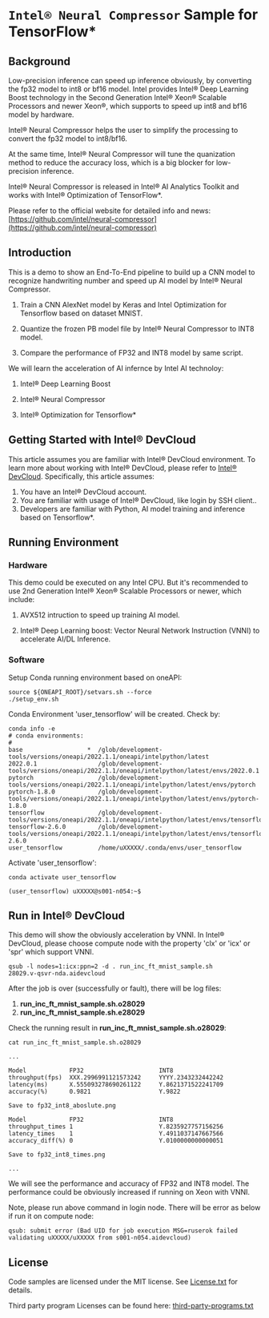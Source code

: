 # `Intel® Neural Compressor` Sample for TensorFlow*


## Background
Low-precision inference can speed up inference obviously, by converting the fp32 model to int8 or bf16 model. Intel provides Intel® Deep Learning Boost technology in the Second Generation Intel® Xeon® Scalable Processors and newer Xeon®, which supports to speed up int8 and bf16 model by hardware.

Intel® Neural Compressor helps the user to simplify the processing to convert the fp32 model to int8/bf16.

At the same time, Intel® Neural Compressor will tune the quanization method to reduce the accuracy loss, which is a big blocker for low-precision inference.

Intel® Neural Compressor is released in Intel® AI Analytics Toolkit and works with Intel® Optimization of TensorFlow*.

Please refer to the official website for detailed info and news: [https://github.com/intel/neural-compressor](https://github.com/intel/neural-compressor)

## Introduction
This is a demo to show an End-To-End pipeline to build up a CNN model to recognize handwriting number and speed up AI model by Intel® Neural Compressor.

1. Train a CNN AlexNet model by Keras and Intel Optimization for Tensorflow based on dataset MNIST.

2. Quantize the frozen PB model file by Intel® Neural Compressor to INT8 model.

3. Compare the performance of FP32 and INT8 model by same script.


We will learn the acceleration of AI infernce by Intel AI technoloy:

1. Intel® Deep Learning Boost

2. Intel® Neural Compressor

3. Intel® Optimization for Tensorflow*

## Getting Started with Intel® DevCloud
This article assumes you are familiar with Intel&reg; DevCloud environment. To learn more about working with Intel® DevCloud, please refer to [Intel® DevCloud](https://www.intel.com/content/www/us/en/developer/tools/devcloud/overview.html).
Specifically, this article assumes:

1. You have an Intel® DevCloud account.
2. You are familiar with usage of Intel® DevCloud, like login by SSH client..
3. Developers are familiar with Python, AI model training and inference based on Tensorflow*.

## Running Environment

### Hardware

This demo could be executed on any Intel CPU. But it's recommended to use 2nd Generation Intel® Xeon® Scalable Processors or newer, which include:

1. AVX512 intruction to speed up training AI model.

2. Intel® Deep Learning boost: Vector Neural Network Instruction (VNNI) to accelerate AI/DL Inference.

### Software

Setup Conda running environment based on oneAPI:

```
source ${ONEAPI_ROOT}/setvars.sh --force
./setup_env.sh
```

Conda Environment 'user_tensorflow' will be created. Check by:

```
conda info -e
# conda environments:
#
base                  *  /glob/development-tools/versions/oneapi/2022.1.1/oneapi/intelpython/latest
2022.0.1                 /glob/development-tools/versions/oneapi/2022.1.1/oneapi/intelpython/latest/envs/2022.0.1
pytorch                  /glob/development-tools/versions/oneapi/2022.1.1/oneapi/intelpython/latest/envs/pytorch
pytorch-1.8.0            /glob/development-tools/versions/oneapi/2022.1.1/oneapi/intelpython/latest/envs/pytorch-1.8.0
tensorflow               /glob/development-tools/versions/oneapi/2022.1.1/oneapi/intelpython/latest/envs/tensorflow
tensorflow-2.6.0         /glob/development-tools/versions/oneapi/2022.1.1/oneapi/intelpython/latest/envs/tensorflow-2.6.0
user_tensorflow          /home/uXXXXX/.conda/envs/user_tensorflow
```

Activate 'user_tensorflow':

```
conda activate user_tensorflow

(user_tensorflow) uXXXXX@s001-n054:~$ 

```



## Run in Intel® DevCloud

This demo will show the obviously acceleration by VNNI. In Intel® DevCloud, please choose compute node with the property 'clx' or 'icx' or 'spr' which support VNNI.

```
qsub -l nodes=1:icx:ppn=2 -d . run_inc_ft_mnist_sample.sh
28029.v-qsvr-nda.aidevcloud
```

After the job is over (successfully or fault), there will be log files: 

1. **run_inc_ft_mnist_sample.sh.o28029**
2. **run_inc_ft_mnist_sample.sh.e28029**

Check the running result in **run_inc_ft_mnist_sample.sh.o28029**:

```
cat run_inc_ft_mnist_sample.sh.o28029

...

Model            FP32                     INT8                    
throughput(fps)  XXX.2996991121573242     YYYY.2343232442242   
latency(ms)      X.555093278690261122     Y.8621371522241709      
accuracy(%)      0.9821                   Y.9822                  

Save to fp32_int8_aboslute.png

Model            FP32                     INT8                    
throughput_times 1                        Y.8235927757156256      
latency_times    1                        Y.4911037147667566      
accuracy_diff(%) 0                        Y.0100000000000051   

Save to fp32_int8_times.png

...

```

We will see the performance and accuracy of FP32 and INT8 model. The performance could be obviously increased if running on Xeon with VNNI.


Note, please run above command in login node. There will be error as below if run it on compute node:
```
qsub: submit error (Bad UID for job execution MSG=ruserok failed validating uXXXXX/uXXXXX from s001-n054.aidevcloud)
```


## License

Code samples are licensed under the MIT license. See
[License.txt](License.txt) for details.

Third party program Licenses can be found here: [third-party-programs.txt](third-party-programs.txt)





